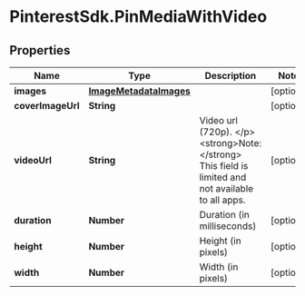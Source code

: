 # PinterestSdk.PinMediaWithVideo

## Properties

Name | Type | Description | Notes
------------ | ------------- | ------------- | -------------
**images** | [**ImageMetadataImages**](ImageMetadataImages.md) |  | [optional] 
**coverImageUrl** | **String** |  | [optional] 
**videoUrl** | **String** | Video url (720p). &lt;/p&gt;&lt;strong&gt;Note:&lt;/strong&gt; This field is limited and not available to all apps. | [optional] 
**duration** | **Number** | Duration (in milliseconds) | [optional] 
**height** | **Number** | Height (in pixels) | [optional] 
**width** | **Number** | Width (in pixels) | [optional] 


